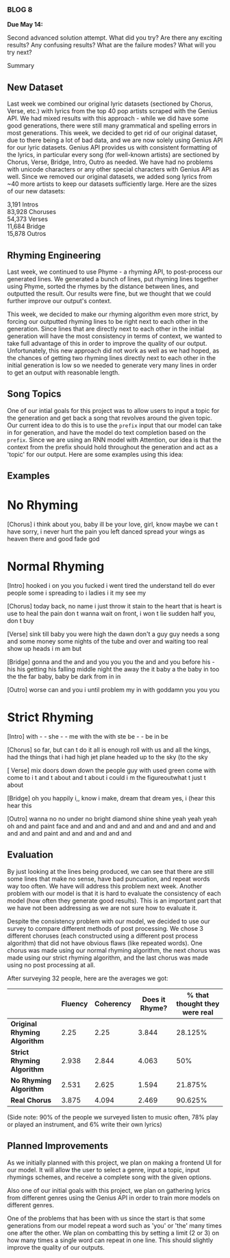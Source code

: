 ### BLOG 8 ###

**Due May 14:**  

Second advanced solution attempt. What did you try? Are there any exciting results? Any confusing results? What are the failure modes? What will you try next?

Summary

## New Dataset ##
Last week we combined our original lyric datasets (sectioned by Chorus, Verse, etc.) with lyrics from the top 40 pop artists scraped with the Genius API. We had mixed results with this approach - while we did have some good generations, there were still many grammatical and spelling errors in most generations. This week, we decided to get rid of our original dataset, due to there being a lot of bad data, and we are now solely using Genius API for our lyric datasets. Genius API provides us with consistent formatting of the lyrics, in particular every song (for well-known artists) are sectioned by Chorus, Verse, Bridge, Intro, Outro as needed. We have had no problems with unicode characters or any other special characters with Genius API as well. Since we removed our original datasets, we added song lyrics from ~40 more artists to keep our datasets sufficiently large. Here are the sizes of our new datasets:

3,191 Intros  
83,928 Choruses  
54,373 Verses  
11,684 Bridge  
15,878 Outros  

## Rhyming Engineering ##
Last week, we continued to use Phyme - a rhyming API, to post-process our generated lines. We generated a bunch of lines, put rhyming lines together using Phyme, sorted the rhymes by the distance between lines, and outputted the result. Our results were fine, but we thought that we could further improve our output's context.

This week, we decided to make our rhyming algorithm even more strict, by forcing our outputted rhyming lines to be right next to each other in the generation. Since lines that are directly next to each other in the initial generation will have the most consistency in terms of context, we wanted to take full advantage of this in order to improve the quality of our output. Unfortunately, this new approach did not work as well as we had hoped, as the chances of getting two rhyming lines directly next to each other in the initial generation is low so we needed to generate very many lines in order to get an output with reasonable length.

## Song Topics ##
One of our intial goals for this project was to allow users to input a topic for the generation and get back a song that revolves around the given topic. Our current idea to do this is to use the ```prefix``` input that our model can take in for generation, and have the model do text completion based on the ```prefix```. Since we are using an RNN model with Attention, our idea is that the context from the prefix should hold throughout the generation and act as a 'topic' for our output. Here are some examples using this idea:

## Examples ##

# No Rhyming #

\[Chorus\] 
i think about you, baby 
ill be your love, girl, know 
maybe we can t have 
sorry, i never hurt the pain you left danced 
spread your wings as heaven there and good fade god 

# Normal Rhyming #

\[Intro\] 
hooked i on you you 
fucked i went tired the understand tell do 
ever people some i spreading to i 
ladies i it my see my 

\[Chorus\] 
today back, no name 
i just throw it stain to the heart that is heart is use to heal the pain 
don t wanna wait on front, i won t lie 
sudden half you, don t buy 

\[Verse\] 
sink till baby you were high the dawn 
don't a guy guy needs a song 
and some money some nights of the tube and over and waiting too real show up 
heads i m am but 

\[Bridge\] 
gonna and the and and you you 
you the and and you 
before his - his his getting his falling 
middle night the away the it baby a the baby in too the the far baby, baby be dark from in in 

\[Outro\] 
worse can 
and you 
i until problem my in with goddamn 
you you you 

# Strict Rhyming #

\[Intro\] 
with - - she - - me with 
the with 
ste be - - be 
in be 

\[Chorus\] 
so far, but can t do it all is enough 
roll with us 
and all the kings, had the things that i had high 
jet plane headed up to the sky (to the sky 

\[ Verse\] 
mix doors down down the people guy 
with used green come with come to i 
t and t about and t about 
i could i m the figureoutwhat t just t about 

\[Bridge\]
oh you happily i,, know i 
make, dream that dream yes, i 
(hear this 
hear this 

\[Outro\] 
wanna no no under no 
bright diamond shine shine yeah yeah yeah oh 
and and 
paint face and and and and and and and and and and and and and and and paint and and and and and and 

## Evaluation ##

By just looking at the lines being produced, we can see that there are still some lines that make no sense, have bad puncuation, and repeat words way too often.  We have will address this problem next week. Another problem with our model is that it is hard to evaluate the consistency of each model (how often they generate good results).  This is an important part that we have not been addressing as we are not sure how to evaluate it. 

Despite the consistency problem with our model, we decided to use our survey to compare different methods of post processing.  We chose 3 different choruses (each constructed using a different post process algorithm) that did not have obvious flaws (like repeated words).  One chorus was made using our normal rhyming algorithm, the next chorus was made using our strict rhyming algorithm, and the last chorus was made using no post processing at all.

After surveying 32 people, here are the averages we got:

|               | Fluency       | Coherency  | Does it Rhyme? | % that thought they were real |
| ------------- |---------------| -----------| ---------------| ------------------------------|
| **Original Rhyming Algorithm** |2.25|2.25|3.844|28.125%|
| **Strict Rhyming Algorithm**   |2.938|2.844|4.063|50%|
| **No Rhyming Algorithm**       |2.531|2.625|1.594|21.875%|
| **Real Chorus**                |3.875|4.094|2.469|90.625%|


(Side note: 90% of the people we surveyed listen to music often, 78% play or played an instrument, and 6% write their own lyrics)

## Planned Improvements ##
As we initially planned with this project, we plan on making a frontend UI for our model. It will allow the user to select a genre, input a topic, input rhymings schemes, and receive a complete song with the given options.

Also one of our initial goals with this project, we plan on gathering lyrics from different genres using the Genius API in order to train more models on different genres. 

One of the problems that has been with us since the start is that some generations from our model repeat a word such as 'you' or 'the' many times one after the other. We plan on combatting this by setting a limit (2 or 3) on how many times a single word can repeat in one line. This should slightly improve the quality of our outputs.
